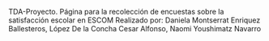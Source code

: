 TDA-Proyecto. Página para la recolección de encuestas sobre la satisfacción escolar en ESCOM 
Realizado por: Daniela Montserrat Enriquez Ballesteros, López De la Concha Cesar Alfonso, Naomi Youshimatz Navarro 
